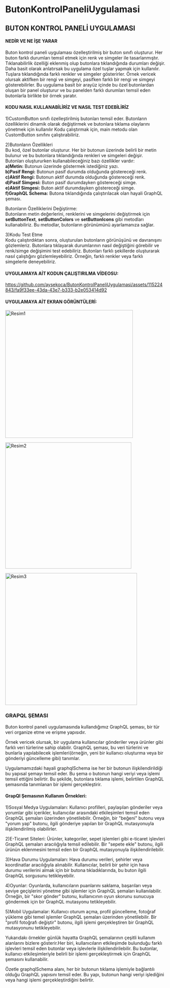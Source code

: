
# ButonKontrolPaneliUygulamasi
## BUTON KONTROL PANELİ UYGULAMASI

#### NEDİR VE NE İŞE YARAR

Buton kontrol paneli uygulaması özelleştirilmiş bir buton sınıfı oluşturur. Her buton farklı durumları temsil etmek için renk ve simgeler ile  tasarlanmıştır. Tıklanabilirlik özelliği eklenmiş olup butonlara tıklandığında durumları değişir.<br>
Daha basit olarak anlatırsak bu uygulama özel tuşlar yapmak için kullanılır. Tuşlara tıklandığında farklı renkler ve simgeler gösterirler. Örnek vericek olursak aktifken bir rengi ve simgeyi, pasifken farklı bir rengi ve simgeyi gösterebilirler. Bu uygulama basit bir arayüz içinde bu özel butonlardan oluşan bir panel oluşturur ve bu panelden farklı durumları temsil eden butonlarla birlikte bir örnek yaratır.

#### KODU NASIL KULLANABİLİRİZ VE NASIL TEST EDEBİLİRİZ

1)CustomButton sınıfı özelleştirilmiş butonları temsil eder. Butonların özelliklerini dinamik olarak değiştirmek ve butonlara tıklama olaylarını yönetmek için kullanılır
Kodu çalıştırmak için, main metodu olan CustomButton sınıfını çalıştırabiliriz. <br>

2)Butonların Özellikleri <br>
Bu kod, özel butonlar oluşturur. Her bir butonun üzerinde belirli bir metin bulunur ve bu butonlara tıklandığında renkleri ve simgeleri değişir.<br>
Butonları oluştururken kullanabileceğiniz bazı özellikler vardır:<br>
         **a)Metin:** Butonun üzerinde göstermek istediğiniz yazı. <br>
         **b)Pasif Rengi:** Butonun pasif durumda olduğunda göstereceği renk.<br>
         **c)Aktif Rengi:** Butonun aktif durumda olduğunda göstereceği renk.<br>
         **d)Pasif Simgesi:** Buton pasif durumdayken göstereceği simge.<br>
         **e)Aktif Simgesi:** Buton aktif durumdayken göstereceği simge.<br>
         **f)GraphQL Schema:** Butona tıklandığında çalıştırılacak olan hayali GraphQL şeması.<br>


Butonların Özelliklerini Değiştirme:<br>
Butonların metin değerlerini, renklerini ve simgelerini değiştirmek için **setButtonText**, **setButtonColors** ve **setButtonIcons** gibi metodları kullanabiliriz. Bu metodlar, butonların görünümünü ayarlamanıza sağlar.<br>

3)Kodu Test Etme <br>
Kodu çalıştırdıktan sonra, oluşturulan butonların görünüşünü ve davranışını gözlemleriz.
Butonlara tıklayarak durumlarının nasıl değiştiğini görebilir ve renk/simge değişimini test edebiliriz.
Butonları farklı şekillerde oluşturarak nasıl çalıştığını gözlemleyebiliriz. Örneğin, farklı renkler veya farklı simgelerle deneyebiliriz.<br>
#### UYGULAMAYA AİT KODUN ÇALIŞTIRILMA VİDEOSU:





https://github.com/aysekoca/ButonKontrolPaneliUygulamasi/assets/115224843/fa9f33ee-43da-43e7-b333-b2e053414d92
















#### UYGULAMAYA AİT EKRAN GÖRÜNTÜLERİ:

<img width="402" alt="Resim1" src="https://github.com/aysekoca/ButonKontrolPaneliUygulamasi/assets/115224843/6c51614b-443f-44a4-8e56-968e8116c6a6"> <br>


<img width="397" alt="Resim2" src="https://github.com/aysekoca/ButonKontrolPaneliUygulamasi/assets/115224843/60babcff-aa16-4524-9a70-1214bd5a4fb0"> <br>

<img width="415" alt="Resim3" src="https://github.com/aysekoca/ButonKontrolPaneliUygulamasi/assets/115224843/cff9590b-d4d6-424f-b9b4-54985c1b42e8"> <br>

 


 


### GRAPQL ŞEMASI

Buton kontrol paneli uygulamasında kullandığımız GraphQL şeması, bir tür veri organize etme ve erişme yapısıdır.<br>

Örnek vericek olursak, bir uygulama kullanıcılar gönderiler veya ürünler gibi farklı veri türlerine sahip olabilir. GraphQL şeması, bu veri türlerini ve bunlarla yapılabilecek işlemleri(örneğin, yeni bir kullanıcı oluşturma veya bir gönderiyi güncelleme gibi) tanımlar.<br>

Uygulamamızdaki hayali  graphqlSchema ise her bir butonun ilişkilendirildiği bu yapısal şemayı temsil eder. Bu şema o butonun hangi veriyi veya işlemi temsil ettiğini belirtir. Bu şekilde, butonlara tıklama işlemi, belirtilen GraphQL şemasında tanımlanan bir işlemi gerçekleştirir.

 



#### GrapQl Şemasının Kullanım Örnekleri:

1)Sosyal Medya Uygulamaları: Kullanıcı profilleri, paylaşılan gönderiler veya yorumlar gibi içerikler, kullanıcılar arasındaki etkileşimleri temsil eden GraphQL şemaları üzerinden yönetilebilir. Örneğin, bir "beğeni" butonu veya "yorum yap" butonu, ilgili gönderiye yapılan bir GraphQL mutasyonuyla ilişkilendirilmiş olabilirler.<br>

2)E-Ticaret Siteleri: Ürünler, kategoriler, sepet işlemleri gibi e-ticaret işlevleri GraphQL şemaları aracılığıyla temsil edilebilir. Bir "sepete ekle" butonu, ilgili ürünün eklenmesini temsil eden bir GraphQL mutasyonuyla ilişkilendirilebilir.<br>

3)Hava Durumu Uygulamaları: Hava durumu verileri, şehirler veya koordinatlar aracılığıyla alınabilir. Kullanıcılar, belirli bir şehir için hava durumu verilerini almak için bir butona tıkladıklarında, bu buton ilgili GraphQL sorgusunu tetikleyebilir.<br>

4)Oyunlar: Oyunlarda, kullanıcıların puanlarını saklama, başarıları veya seviye geçişlerini yönetme gibi işlemler için GraphQL şemaları kullanılabilir. Örneğin, bir "skor gönder" butonu, kullanıcının oyun skorunu sunucuya göndermek için bir GraphQL mutasyonu tetikleyebilir.<br>

5)Mobil Uygulamalar: Kullanıcı oturum açma, profil güncelleme, fotoğraf yükleme gibi temel işlemler GraphQL şemaları üzerinden yönetilebilir. Bir "profil fotoğrafı değiştir" butonu, ilgili işlemi gerçekleştiren bir GraphQL mutasyonunu tetikleyebilir.<br>


Yukarıdakı örnekler günlük hayatta GraphQL şemalarının çeşitli kullanım alanlarını bizlere gösterir.Her biri, kullanıcıların etkileşimde bulunduğu farklı işlevleri temsil eden butonlar veya işlevlerle ilişkilendirilebilir. Bu butonlar, kullanıcı etkileşimleriyle belirli bir işlemi gerçekleştirmek için GraphQL şemasını kullanabilir.<br>

Özetle graphqlSchema alanı, her bir butonun tıklama işlemiyle bağlantılı olduğu GraphQL yapısını temsil eder. Bu yapı, butonun hangi veriyi işlediğini veya hangi işlemi gerçekleştirdiğini belirtir.












